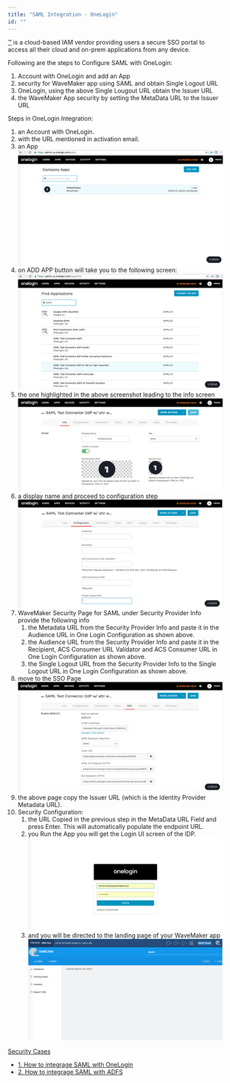 ```yaml
---
title: "SAML Integration - OneLogin"
id: ""
---
```


[™](https://www.onelogin.com/) is a cloud-based IAM vendor providing users a secure SSO portal to access all their cloud and on-prem applications from any device.

Following are the steps to Configure SAML with OneLogin:

1. Account with OneLogin and add an App
2. security for WaveMaker app using SAML and obtain Single Logout URL
3. OneLogin, using the above Single Lougout URL obtain the Issuer URL
4. the WaveMaker App security by setting the MetaData URL to the Issuer URL

Steps in OneLogin Integration:

1. an Account with OneLogin.
2. with the URL mentioned in activation email.
3. an App [![onelogin_1](../assets/onelogin_1.png)](../assets/onelogin_1.png)
4. on ADD APP button will take you to the following screen: [![onelogin_2](../assets/onelogin_2.png)](../assets/onelogin_2.png)
5. the one highlighted in the above screenshot leading to the info screen [![onelogin_3](../assets/onelogin_3.png)](../assets/onelogin_3.png)
6. a display name and proceed to configuration step [![onelogin_4](../assets/onelogin_4.png)](../assets/onelogin_4.png)
7. WaveMaker Security Page for SAML under Security Provider Info provide the following info
    1. the Metadata URL from the Security Provider Info and paste it in the Audience URL in One Login Configuration as shown above.
    2. the Audience URL from the Security Provider Info and paste it in the Recipient, ACS Consumer URL Validator and ACS Consumer URL in One Login Configuration as shown above.
    3. the Single Logout URL from the Security Provider Info to the Single Logout URL in One Login Configuration as shown above.
8. move to the SSO Page [![onelogin_5](../assets/onelogin_5.png)](../assets/onelogin_5.png)
9. the above page copy the Issuer URL (which is the Identity Provider Metadata URL).
10. Security Configuration:
    1. the URL Copied in the previous step in the MetaData URL Field and press Enter. This will automatically populate the endpoint URL.
    2. you Run the App you will get the Login UI screen of the IDP. [![onelogin_6](../assets/onelogin_6.png)](../assets/onelogin_6.png)
    3. and you will be directed to the landing page of your WaveMaker app [![onelogin_7](../assets/onelogin_7.png)](../assets/onelogin_7.png)

[Security Cases](/learn/app-development/app-security/app-security/)

- [1\. How to integrage SAML with OneLogin](/learn/how-tos/saml-integration-onelogin/)
- [2\. How to integrage SAML with ADFS](/learn/how-tos/saml-integration-adfs/)
